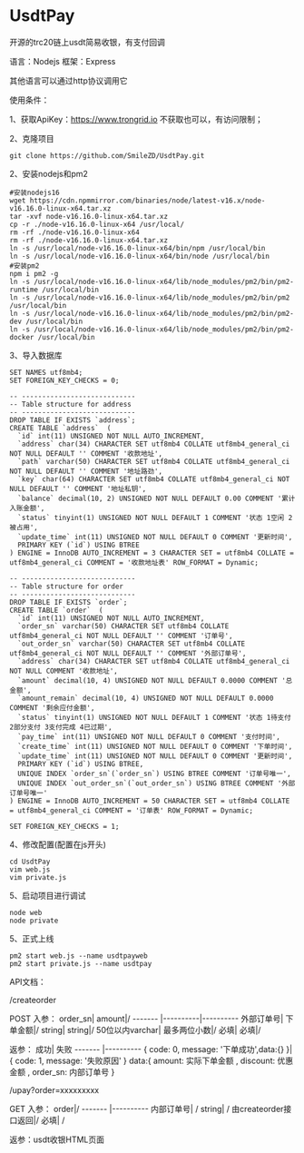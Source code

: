 # UsdtPay
开源的trc20链上usdt简易收银，有支付回调

语言：Nodejs
框架：Express

其他语言可以通过http协议调用它

使用条件：

1、获取ApiKey：https://www.trongrid.io
不获取也可以，有访问限制；

2、克隆项目
```
git clone https://github.com/SmileZD/UsdtPay.git
```
2、安装nodejs和pm2
```
#安装nodejs16
wget https://cdn.npmmirror.com/binaries/node/latest-v16.x/node-v16.16.0-linux-x64.tar.xz
tar -xvf node-v16.16.0-linux-x64.tar.xz
cp -r ./node-v16.16.0-linux-x64 /usr/local/
rm -rf ./node-v16.16.0-linux-x64
rm -rf ./node-v16.16.0-linux-x64.tar.xz
ln -s /usr/local/node-v16.16.0-linux-x64/bin/npm /usr/local/bin
ln -s /usr/local/node-v16.16.0-linux-x64/bin/node /usr/local/bin
#安装pm2
npm i pm2 -g
ln -s /usr/local/node-v16.16.0-linux-x64/lib/node_modules/pm2/bin/pm2-runtime /usr/local/bin
ln -s /usr/local/node-v16.16.0-linux-x64/lib/node_modules/pm2/bin/pm2 /usr/local/bin
ln -s /usr/local/node-v16.16.0-linux-x64/lib/node_modules/pm2/bin/pm2-dev /usr/local/bin
ln -s /usr/local/node-v16.16.0-linux-x64/lib/node_modules/pm2/bin/pm2-docker /usr/local/bin
```
3、导入数据库
```
SET NAMES utf8mb4;
SET FOREIGN_KEY_CHECKS = 0;

-- ----------------------------
-- Table structure for address
-- ----------------------------
DROP TABLE IF EXISTS `address`;
CREATE TABLE `address`  (
  `id` int(11) UNSIGNED NOT NULL AUTO_INCREMENT,
  `address` char(34) CHARACTER SET utf8mb4 COLLATE utf8mb4_general_ci NOT NULL DEFAULT '' COMMENT '收款地址',
  `path` varchar(50) CHARACTER SET utf8mb4 COLLATE utf8mb4_general_ci NOT NULL DEFAULT '' COMMENT '地址路劲',
  `key` char(64) CHARACTER SET utf8mb4 COLLATE utf8mb4_general_ci NOT NULL DEFAULT '' COMMENT '地址私钥',
  `balance` decimal(10, 2) UNSIGNED NOT NULL DEFAULT 0.00 COMMENT '累计入账金额',
  `status` tinyint(1) UNSIGNED NOT NULL DEFAULT 1 COMMENT '状态 1空闲 2被占用',
  `update_time` int(11) UNSIGNED NOT NULL DEFAULT 0 COMMENT '更新时间',
  PRIMARY KEY (`id`) USING BTREE
) ENGINE = InnoDB AUTO_INCREMENT = 3 CHARACTER SET = utf8mb4 COLLATE = utf8mb4_general_ci COMMENT = '收款地址表' ROW_FORMAT = Dynamic;

-- ----------------------------
-- Table structure for order
-- ----------------------------
DROP TABLE IF EXISTS `order`;
CREATE TABLE `order`  (
  `id` int(11) UNSIGNED NOT NULL AUTO_INCREMENT,
  `order_sn` varchar(50) CHARACTER SET utf8mb4 COLLATE utf8mb4_general_ci NOT NULL DEFAULT '' COMMENT '订单号',
  `out_order_sn` varchar(50) CHARACTER SET utf8mb4 COLLATE utf8mb4_general_ci NOT NULL DEFAULT '' COMMENT '外部订单号',
  `address` char(34) CHARACTER SET utf8mb4 COLLATE utf8mb4_general_ci NOT NULL COMMENT '收款地址',
  `amount` decimal(10, 4) UNSIGNED NOT NULL DEFAULT 0.0000 COMMENT '总金额',
  `amount_remain` decimal(10, 4) UNSIGNED NOT NULL DEFAULT 0.0000 COMMENT '剩余应付金额',
  `status` tinyint(1) UNSIGNED NOT NULL DEFAULT 1 COMMENT '状态 1待支付 2部分支付 3支付完成 4已过期',
  `pay_time` int(11) UNSIGNED NOT NULL DEFAULT 0 COMMENT '支付时间',
  `create_time` int(11) UNSIGNED NOT NULL DEFAULT 0 COMMENT '下单时间',
  `update_time` int(11) UNSIGNED NOT NULL DEFAULT 0 COMMENT '更新时间',
  PRIMARY KEY (`id`) USING BTREE,
  UNIQUE INDEX `order_sn`(`order_sn`) USING BTREE COMMENT '订单号唯一',
  UNIQUE INDEX `out_order_sn`(`out_order_sn`) USING BTREE COMMENT '外部订单号唯一'
) ENGINE = InnoDB AUTO_INCREMENT = 50 CHARACTER SET = utf8mb4 COLLATE = utf8mb4_general_ci COMMENT = '订单表' ROW_FORMAT = Dynamic;

SET FOREIGN_KEY_CHECKS = 1;
```
4、修改配置(配置在js开头)
```
cd UsdtPay
vim web.js
vim private.js
```
5、启动项目进行调试
```
node web
node private
```
5、正式上线
```
pm2 start web.js --name usdtpayweb
pm2 start private.js --name usdtpay
```

API文档：

/createorder

  POST 
  入参：
  order_sn| amount|/
  ------- |----------|----------
  外部订单号| 下单金额|/
  string| string|/
  50位以内varchar| 最多两位小数|/
  必填| 必填|/

返参：
  成功| 失败
  ------- |----------
  { code: 0, message: '下单成功',data:{} }| { code: 1, message: '失败原因' }
data:{ amount: 实际下单金额 , discount: 优惠金额 , order_sn: 内部订单号 }

/upay?order=xxxxxxxxx

GET
  入参：
  order|/
  ------- |----------
  内部订单号| /
  string| /
  由createorder接口返回|/
  必填| /
  
 返参：usdt收银HTML页面

